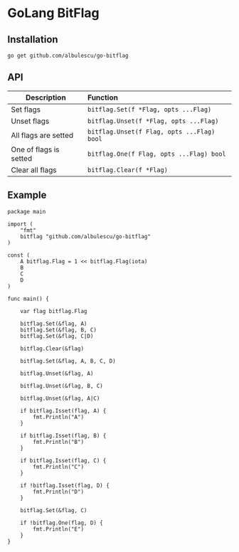 # GoLang BitFlag

## Installation

`go get github.com/albulescu/go-bitflag`

## API

| Description        | Function  |
| ------------------ |:----------|
| Set flags | `bitflag.Set(f *Flag, opts ...Flag)` |
| Unset flags | `bitflag.Unset(f *Flag, opts ...Flag)` |
| All flags are setted | `bitflag.Unset(f Flag, opts ...Flag) bool` |
| One of flags is setted | `bitflag.One(f Flag, opts ...Flag) bool` |
| Clear all flags | `bitflag.Clear(f *Flag)` |


## Example

```
package main

import (
	"fmt"
	bitflag "github.com/albulescu/go-bitflag"
)

const (
	A bitflag.Flag = 1 << bitflag.Flag(iota)
	B
	C
	D
)

func main() {

	var flag bitflag.Flag

	bitflag.Set(&flag, A)
	bitflag.Set(&flag, B, C)
	bitflag.Set(&flag, C|D)

	bitflag.Clear(&flag)

	bitflag.Set(&flag, A, B, C, D)

	bitflag.Unset(&flag, A)

	bitflag.Unset(&flag, B, C)

	bitflag.Unset(&flag, A|C)

	if bitflag.Isset(flag, A) {
		fmt.Println("A")
	}

	if bitflag.Isset(flag, B) {
		fmt.Println("B")
	}

	if bitflag.Isset(flag, C) {
		fmt.Println("C")
	}
	
	if !bitflag.Isset(flag, D) {
		fmt.Println("D")
	}
	
	bitflag.Set(&flag, C)
	
	if !bitflag.One(flag, D) {
		fmt.Println("E")
	}
}

```
